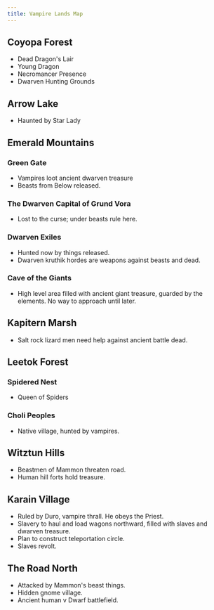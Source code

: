 ```yaml
---
title: Vampire Lands Map
---
```

## Coyopa Forest
- Dead Dragon's Lair
- Young Dragon
- Necromancer Presence
- Dwarven Hunting Grounds

## Arrow Lake
- Haunted by Star Lady

## Emerald Mountains
### Green Gate
- Vampires loot ancient dwarven treasure
- Beasts from Below released.
### The Dwarven Capital of Grund Vora
- Lost to the curse; under beasts rule here.
### Dwarven Exiles
- Hunted now by things released.
- Dwarven kruthik hordes are weapons against beasts and dead.
### Cave of the Giants
- High level area filled with ancient giant treasure, guarded by the elements. No way to approach until later.

## Kapitern Marsh
- Salt rock lizard men need help against ancient battle dead.

## Leetok Forest
### Spidered Nest
- Queen of Spiders
### Choli Peoples
- Native village, hunted by vampires.

## Witztun Hills
- Beastmen of Mammon threaten road.
- Human hill forts hold treasure.

## Karain Village
- Ruled by Duro, vampire thrall. He obeys the Priest.
- Slavery to haul and load wagons northward, filled with slaves and dwarven treasure.
- Plan to construct teleportation circle.
- Slaves revolt.

## The Road North
- Attacked by Mammon's beast things.
- Hidden gnome village.
- Ancient human v Dwarf battlefield.

